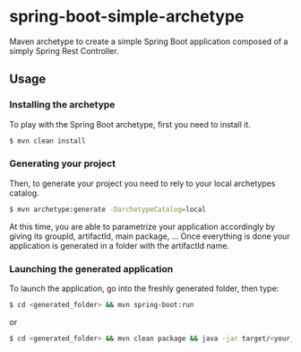 # spring-boot-simple-archetype
Maven archetype to create a simple Spring Boot application composed of a simply Spring Rest Controller.

## Usage

### Installing the archetype
To play with the Spring Boot archetype, first you need to install it.

``` bash
$ mvn clean install
```

### Generating your project
Then, to generate your project you need to rely to your local archetypes catalog.

``` bash
$ mvn archetype:generate -DarchetypeCatalog=local
```

At this time, you are able to parametrize your application accordingly by giving its groupId, artifactId, main package, ...
Once everything is done your application is generated in a folder with the artifactId name.

### Launching the generated application
To launch the application, go into the freshly generated folder, then type:

``` bash
$ cd <generated_folder> && mvn spring-boot:run
```

or

``` bash
$ cd <generated_folder> && mvn clean package && java -jar target/<your_generated_jar>.jar
```
